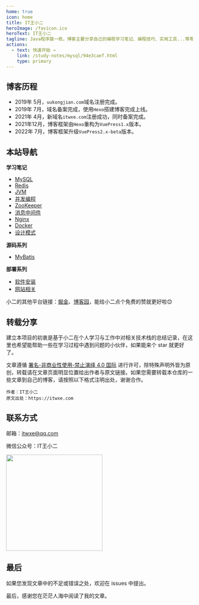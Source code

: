 ```yaml
---
home: true
icon: home
title: IT王小二
heroImage: /favicon.ico
heroText: IT王小二
tagline: Java程序猿一枚，博客主要分享自己的编程学习笔记、编程技巧、实用工具...等等，当然也会分享职场生活，人生经历。
actions:
  - text: 快速开始 →
    link: /study-notes/mysql/94e3caef.html
    type: primary
---
```


## 博客历程

- 2019年 5月，`uukongjian.com`域名注册完成。
- 2019年 7月，域名备案完成，使用`Hexo`搭建博客完成上线。
- 2021年 4月，新域名`itwxe.com`注册成功，同时备案完成。
- 2021年12月，博客框架由`Hexo`重构为`VuePress1.x`版本。
- 2022年 7月，博客框架升级`VuePress2.x-beta`版本。

## 本站导航

**学习笔记**

- [MySQL](https://itwxe.com/study-notes/mysql/94e3caef.html)
- [Redis](https://itwxe.com/study-notes/redis/6a343b7f.html)
- [JVM](https://itwxe.com/study-notes/jvm/bde7ce51.html)
- [并发编程](https://itwxe.com/study-notes/concurrent/6544e59d.html)
- [ZooKeeper](https://itwxe.com/study-notes/zookeeper/8c686403.html)
- [消息中间件](https://itwxe.com/study-notes/message-oriented-middleware/rabbitmq/c5ec20ad.html)
- [Nginx](https://itwxe.com/study-notes/nginx/4c06301f.html)
- [Docker](https://itwxe.com/study-notes/docker/53aa5457.html)
- [设计模式](https://itwxe.com/study-notes/design-pattern/9d8a6f49.html)

**源码系列**

- [MyBatis](https://itwxe.com/source-code/mybatis/503d81e0.html)

**部署系列**

- [软件安装](https://itwxe.com/software-installation/1334c88e.html)
- [网站相关](https://itwxe.com/website-related/6fe8f0c.html)

小二的其他平台链接：[掘金](https://juejin.cn/user/2225067267470023/posts)、[博客园](https://www.cnblogs.com/itwxe)，能给小二点个免费的赞就更好啦😊

## 转载分享

建立本项目的初衷是基于小二在个人学习与工作中对相关技术栈的总结记录，在这里也希望能帮助一些在学习过程中遇到问题的小伙伴，如果能来个 star 就更好了。

文章遵循 [署名-非商业性使用-禁止演绎 4.0 国际](https://creativecommons.org/licenses/by-nc-nd/4.0/deed.zh) 进行许可，除特殊声明外皆为原创，转载请在文章页面明显位置给出作者与原文链接。如果您需要转载本仓库的一些文章到自己的博客，请按照以下格式注明出处，谢谢合作。

```
作者：IT王小二
原文出处：https://itwxe.com
```

## 联系方式

邮箱：[itwxe@qq.com](mailto:itwxe@qq.com)

微信公众号：IT王小二

<img src="https://itwxe.com/images/system/qrcode_avatar.png" width="260" heigit="260"/>

## 最后

如果您发现文章中的不足或错误之处，欢迎在 issues 中提出。

最后，感谢您在茫茫人海中阅读了我的文章。